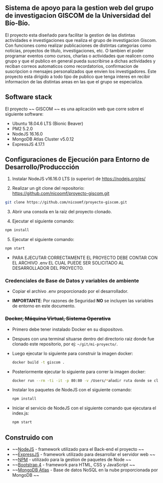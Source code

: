 ## Sistema de apoyo para la gestion web del grupo de investigacion GISCOM de la Universidad del Bío-Bío.

El proyecto esta diseñado para facilitar la gestion de las distintas actividades e investigaciones que realiza el grupo de investigacion Giscom. Con funciones como realizar publicaciones de distintas categorias como noticias, proyectos de titulo, investigaciones, etc. O tambien el poder programar eventos como cursos, charlas o actividades que realicen como grupo y que el publico en general pueda suscribirse a dichas actividades y reciban correos automaticos como recordatorios, confirmacion de suscripcion o mensajes personalizados que envien los investigadores. Este proyecto esta dirigido a todo tipo de publico que tenga interes en recibir informacion de las distintas areas en las que el grupo se especializa.

## Software stack

El proyecto ~~ GISCOM ~~ es una aplicación web que corre sobre el siguiente software:

- Ubuntu 18.04.6 LTS (Bionic Beaver)
- PM2 5.2.0
- NodeJS 16.16.0
- MongoDB Atlas Cluster v5.0.12
- ExpressJS 4.17.1

## Configuraciones de Ejecución para Entorno de Desarrollo/Produccción

1.  Instalar NodeJS v16.16.0 LTS (o superior) de https://nodejs.org/es/

2. Realizar un git clone del repositorio: https://github.com/nicoomf/proyecto-giscom.git

```bash
git clone https://github.com/nicoomf/proyecto-giscom.git
```

3. Abrir una consola en la raiz del proyecto clonado.

4. Ejecutar el siguiente comando:

```bash
npm install
```

5. Ejecutar el siguiente comando:

```bash
npm start
```

- PARA EJECUTAR CORRECTAMENTE EL PROYECTO DEBE CONTAR CON EL ARCHIVO .env EL CUAL PUEDE SER SOLICITADO AL DESARROLLADOR DEL PROYECTO.

### Credenciales de Base de Datos y variables de ambiente

- Copiar el archivo .env proporcionado por el desarrollador.

- **IMPORTANTE**: Por razones de Seguridad **NO** se incluyen las variables de entorno en este documento.

### ~~Docker, Máquina Virtual, Sistema Operativa~~

- Primero debe tener instalado Docker en su dispositovo.

- Despues con una terminal situarse dentro del directorio raiz donde fue clonado este repositorio, por ej: `~/git/mi-proyecto/`.

- Luego ejecutar lo siguiente para construir la imagen docker:

  ```bash
  docker build -t giscom .
  ```

- Posteriormente ejecutar lo siguiente para correr la imagen docker:

  ```bash
  docker run --rm -ti -it -p 80:80 -v /Users/*añadir ruta donde se clono el proyecto*:/var/www/html giscom bash
  ```

- Instalar los paquetes de NodeJS con el siguiente comando:

  ```bash
  npm install
  ```

- Iniciar el servicio de NodeJS con el siguiente comando que ejecutara el index.js:

  ```bash
  npm start
  ```

## Construido con

- ~~[NodeJS](https://nodejs.org/es/) - framework utilizado para el Back-end el proyecto ~~
- ~~[ExpressJS](https://expressjs.com/es/) - framework utilizado para desarrollar el servidor web ~~
- ~~[NPM](https://www.npmjs.com/) - utilizado para la gestion de paquetes de Node ~~
- ~~[Bootstrap 4](https://getbootstrap.com/docs/4.6/getting-started/introduction/) - framework para HTML, CSS y JavaScript ~~
- ~~[MongoDB Atlas](https://www.mongodb.com/es/atlas/database) - Base de datos NoSQL en la nube proporcionada por MongoDB ~~
